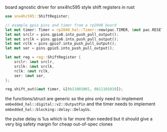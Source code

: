board agnostic driver for snx4hc595 style shift registers in rust

```rs
use snx4hc595::ShiftRegister;

// example gpio pins and timer from a rp2040 board
let mut timer: Timer = rp2040_hal::Timer::new(pac.TIMER, &mut pac.RESETS, &clocks);
let mut srclr = pins.gpio8.into_push_pull_output();
let mut srclk = pins.gpio6.into_push_pull_output();
let mut rclk = pins.gpio7.into_push_pull_output();
let mut ser = pins.gpio5.into_push_pull_output();

let mut reg = reg::ShiftRegister {
    srclr: &mut srclr,
    srclk: &mut srclk,
    rclk: &mut rclk,
    ser: &mut ser,
};

reg.shift_out(&mut timer, &[0b11001001, 0b11101010]);
```
the functions/struct are generic so the pins only need to implement `embedded_hal::digital::v2::OutputPin` and the timer needs to implement `embedded_hal::blocking::delay::DelayUs`.

the pulse delay is 1us which is far more than needed but it should give a very big safety margin for cheap out-of-spec clones